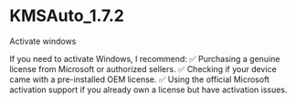 # KMSAuto_1.7.2
Activate windows 


If you need to activate Windows, I recommend:
✅ Purchasing a genuine license from Microsoft or authorized sellers.
✅ Checking if your device came with a pre-installed OEM license.
✅ Using the official Microsoft activation support if you already own a license but have activation issues.
